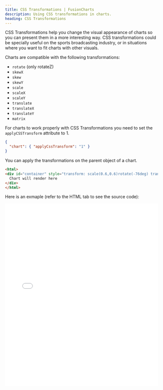 ```yaml
---
title: CSS Transformations | FusionCharts
description: Using CSS transformations in charts.
heading: CSS Transformations
---
```


CSS Transformations help you change the visual appearance of charts so you can present them in a more interesting way. CSS transformations could be specially useful on the sports broadcasting industry, or in situations where you want to fit charts with other visuals.

Charts are compatible with the following transformations:

+ `rotate` (only rotateZ)
+ `skewX`
+ `skew`
+ `skewY`
+ `scale`
+ `scaleX`
+ `scaleY`
+ `translate`
+ `translateX`
+ `translateY`
+ `matrix`

For charts to work properly with CSS Transformations you need to set the `applyCSSTransform` attribute to 1.

```json
{
  "chart": { "applyCssTransform": "1" }
}
```

You can apply the transformations on the parent object of a chart.

```html
<html>
<div id="container" style="transform: scale(0.6,0.6)rotate(-76deg) translate(-52px,34px)skew(4deg,0);">
  Chart will render here
</div>
</html>
```

Here is an exmaple (refer to the HTML tab to see the source code):
<iframe width="100%" height="600" src="//jsfiddle.net/fusioncharts/hzc1rLxa/4/embedded/result,html,js/" allowfullscreen="allowfullscreen" allowpaymentrequest frameborder="0"></iframe>